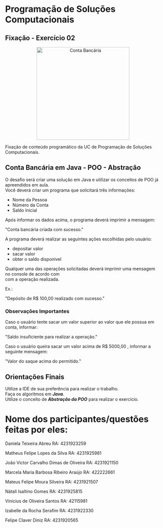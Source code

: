 # Programação de Soluções Computacionais

## Fixação - Exercício 02

<p align="center">
  <a href="#">
    <img src="logo\banco.png" width="300" alt="Conta Bancária">
  </a>
</p>

Fixação de conteúdo programático da UC de Programação de Soluções Computacionais.<br>

## Conta Bancária em Java - POO - Abstração

O desafio será criar uma solução em Java e utilizar os conceitos de POO já apreendidos em aula.<br>
Você deverá criar um programa que solicitará três informações:

- Nome da Pessoa
- Número da Conta
- Saldo Inicial

Após informar os dados acima, o programa deverá imprimir a mensagem:

"Conta bancária criada com sucesso."

A programa deverá realizar as seguintes ações escolhidas pelo usuário:

+ depositar valor
+ sacar valor
+ obter o saldo disponível

Qualquer uma das operações solicitadas deverá imprimir uma mensagem no console de acordo com<br>
com a operação realizada.

Ex.:

"Depósito de R$ 100,00 realizado com sucesso."

### Observações Importantes

Caso o usuário tente sacar um valor superior ao valor que ele possua em conta, informar:

"Saldo insuficiente para realizar a operação."

Caso o usuário queira sacar um valor acima de R$ 5000,00 , informar a seguinte mensagem:

"Valor do saque acima do permitido."

## Orientações Finais

Utilize a IDE de sua preferência para realizar o trabalho.<br>
Faça os algoritmos em ***Java***.<br>
Utilize o conceito de ***Abstração da POO*** para realizar o exercício.

# Nome dos participantes/questões feitas por eles:

Daniela Teixeira Abreu
RA: 4231923259

Matheus Felipe Lopes da Silva
RA: 4231925981

João Victor Carvalho Dimas de Oliveira
RA: 4231921150

Marcela Maria Barbosa Ribeiro Araújo
RA: 422222661

Mateus Felipe Moura Silveira
RA: 4231921507

Nátali Isaltino Gomes 
RA: 4231925815 

Vinicius de Oliveira Santos 
RA: 42115981

Izabelle da Rocha Serafim 
RA: 4231922330

Felipe Claver Diniz
RA: 4231920565
